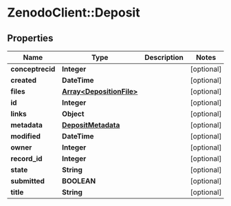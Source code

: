 # ZenodoClient::Deposit

## Properties
Name | Type | Description | Notes
------------ | ------------- | ------------- | -------------
**conceptrecid** | **Integer** |  | [optional] 
**created** | **DateTime** |  | [optional] 
**files** | [**Array&lt;DepositionFile&gt;**](DepositionFile.md) |  | [optional] 
**id** | **Integer** |  | [optional] 
**links** | **Object** |  | [optional] 
**metadata** | [**DepositMetadata**](DepositMetadata.md) |  | [optional] 
**modified** | **DateTime** |  | [optional] 
**owner** | **Integer** |  | [optional] 
**record_id** | **Integer** |  | [optional] 
**state** | **String** |  | [optional] 
**submitted** | **BOOLEAN** |  | [optional] 
**title** | **String** |  | [optional] 



